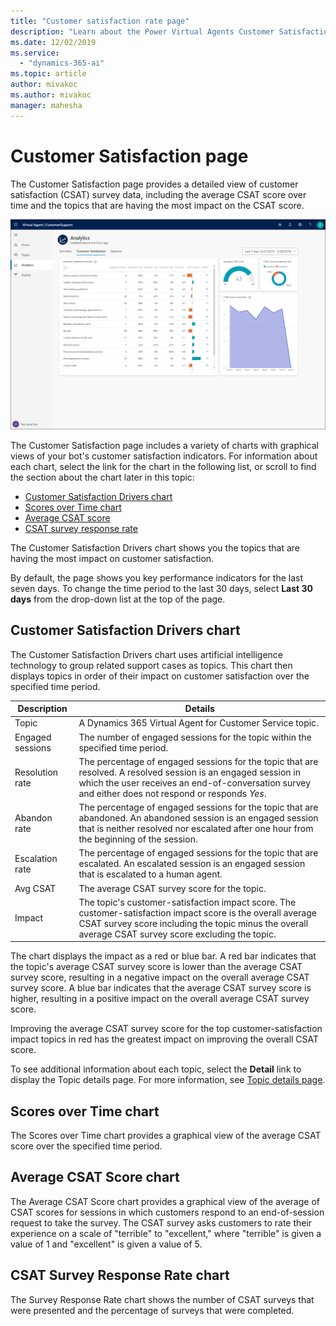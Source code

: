 ```yaml
---
title: "Customer satisfaction rate page"
description: "Learn about the Power Virtual Agents Customer Satisfaction page."
ms.date: 12/02/2019
ms.service:
  - "dynamics-365-ai"
ms.topic: article
author: mivakoc
ms.author: mivakoc
manager: mahesha
---
```


# Customer Satisfaction page


The Customer Satisfaction page provides a detailed view of customer satisfaction (CSAT) survey data, including the average CSAT score over time and the topics that are having the most impact on the CSAT score.

![Customer Satisfaction page](media/customer-satisfaction-dashboard.png)

The Customer Satisfaction page includes a variety of charts with graphical views of your bot's customer satisfaction indicators. For information about each chart, select the link for the chart in the following list, or scroll to find the section about the chart later in this topic:

* [Customer Satisfaction Drivers chart](#customer-satisfaction-drivers-chart)
* [Scores over Time chart](#scores-over-time-chart)
* [Average CSAT score](#average-csat-score-chart)
* [CSAT survey response rate](#csat-survey-response-rate-chart)

The Customer Satisfaction Drivers chart shows you the topics that are having the most impact on customer satisfaction.

By default, the page shows you key performance indicators for the last seven days. To change the time period to the last 30 days, select **Last 30 days** from the drop-down list at the top of the page.

## Customer Satisfaction Drivers chart

The Customer Satisfaction Drivers chart uses artificial intelligence technology to group related support cases as topics. This chart then displays topics in order of their impact on customer satisfaction over the specified time period.

Description | Details
----------- | -------
Topic | A Dynamics 365 Virtual Agent for Customer Service topic.
Engaged sessions | The number of engaged sessions for the topic within the specified time period.
Resolution rate | The percentage of engaged sessions for the topic that are resolved. A resolved session is an engaged session in which the user receives an end-of-conversation survey and either does not respond or responds *Yes*.
Abandon rate | The percentage of engaged sessions for the topic that are abandoned. An abandoned session is an engaged session that is neither resolved nor escalated after one hour from the beginning of the session.
Escalation rate | The percentage of engaged sessions for the topic that are escalated. An escalated session is an engaged session that is escalated to a human agent.
Avg CSAT | The average CSAT survey score for the topic.
Impact | The topic's customer-satisfaction impact score. The customer-satisfaction impact score is the overall average CSAT survey score including the topic minus the overall average CSAT survey score excluding the topic.

The chart displays the impact as a red or blue bar. A red bar indicates that the topic's average CSAT survey score is lower than the average CSAT survey score, resulting in a negative impact on the overall average CSAT survey score. A blue bar indicates that the average CSAT survey score is higher, resulting in a positive impact on the overall average CSAT survey score.

Improving the average CSAT survey score for the top customer-satisfaction impact topics in red has the greatest impact on improving the overall CSAT score.

To see additional information about each topic, select the **Detail** link to display the Topic details page. For more information, see [Topic details page](analytics-topic-details.md).

## Scores over Time chart

The Scores over Time chart provides a graphical view of the average CSAT score over the specified time period.

## Average CSAT Score chart

The Average CSAT Score chart provides a graphical view of the average of CSAT scores for sessions in which customers respond to an end-of-session request to take the survey. The CSAT survey asks customers to rate their experience on a scale of "terrible" to "excellent," where "terrible" is given a value of 1 and "excellent" is given a value of 5.

## CSAT Survey Response Rate chart

The Survey Response Rate chart shows the number of CSAT surveys that were presented and the percentage of surveys that were completed.
